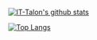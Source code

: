 <!--
**IT-Talon/IT-Talon** is a ✨ _special_ ✨ repository because its `README.md` (this file) appears on your GitHub profile.

Here are some ideas to get you started:

- 🔭 I’m currently working on ...
- 🌱 I’m currently learning ...
- 👯 I’m looking to collaborate on ...
- 🤔 I’m looking for help with ...
- 💬 Ask me about ...
- 📫 How to reach me: ...
- 😄 Pronouns: ...
- ⚡ Fun fact: ...
-->

[![IT-Talon's github stats](https://github-readme-stats.vercel.app/api?username=IT-Talon&theme=dracula&show_icons=true)](https://github.com/IT-Talon/github-readme-stats)

[![Top Langs](https://github-readme-stats.vercel.app/api/top-langs/?username=IT-Talon&hide=html)](https://github.com/IT-Talon/github-readme-stats)
